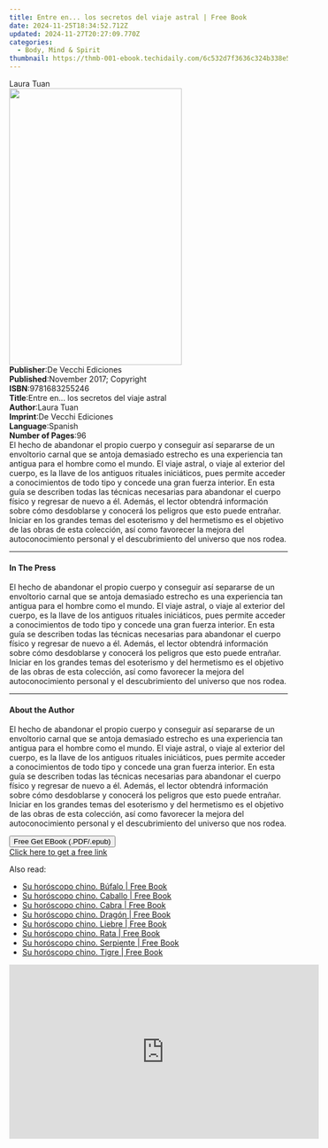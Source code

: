 ```yaml
---
title: Entre en... los secretos del viaje astral | Free Book
date: 2024-11-25T18:34:52.712Z
updated: 2024-11-27T20:27:09.770Z
categories:
  - Body, Mind & Spirit
thumbnail: https://thmb-001-ebook.techidaily.com/6c532d7f3636c324b338e5450295e5a21629f180cd14124fa9dafb2f9a7c3483.jpg
---
```

<main id="book-container">
  <div class="flex flex-col">
    <div class="book-brief flex-1 py-6 px-4 sm:p-6 md:py-10 md:px-8">
      <!-- brief-->
      <div class="book-brief-main">Laura Tuan</div>
    </div>
    <div
      class="book-meta-info flex-1 grid gap-4 col-start-1 col-end-3 row-start-1 sm:mb-6 sm:grid-cols-4 lg:gap-6 lg:col-start-2 lg:row-end-6 lg:row-span-6 lg:mb-0"
    >
      <div
        class="book-meta-info-left place-content-center mt-4 p-4 text-sm leading-6 col-start-2 col-span-2 dark:text-slate-400"
      >
        <img
          class="w-full h-500 object-cover rounded-lg sm:h-255 sm:col-span-2 lg:col-span-full"
          src="https://img-001-ebook.techidaily.com/be072b56f3c62a21f5888141004cdb2bba71ba4972a3bc37663aedc31606f919.jpg"
          alt=""
          width="312"
          height="500"
        />
      </div>
      <div
        class="book-meta-info-right mt-2 col-start-1 row-start-2 col-span-3 self-center"
      >
        <!-- meta data  -->
        <div class="flex flex-col px-4 md:px-8">
          <div class="flex-1">
            <strong>Publisher</strong>:<span class="px-2"
              >De Vecchi Ediciones</span
            >
          </div>
          <div class="flex-1">
            <strong>Published</strong>:<span class="px-2"
              >November 2017; Copyright</span
            >
          </div>
          <div class="flex-1">
            <strong>ISBN</strong>:<span class="px-2">9781683255246</span>
          </div>
          <div class="flex-1">
            <strong>Title</strong>:<span class="px-2"
              >Entre en... los secretos del viaje astral</span
            >
          </div>
          <div class="flex-1">
            <strong>Author</strong>:<span class="px-2">Laura Tuan</span>
          </div>
          <div class="flex-1">
            <strong>Imprint</strong>:<span class="px-2"
              >De Vecchi Ediciones</span
            >
          </div>
          <div class="flex-1">
            <strong>Language</strong>:<span class="px-2">Spanish</span>
          </div>
          <div class="flex-1">
            <strong>Number of Pages</strong>:<span class="px-2">96</span>
          </div>
        </div>
      </div>
    </div>
    <div class="book-description flex-1 py-6 px-4 sm:p-6 md:py-10 md:px-8">
      <div class="book-description-main">
        <div accordion-content="" id="description">
          El hecho de abandonar el propio cuerpo y conseguir así separarse de un
          envoltorio carnal que se antoja demasiado estrecho es una experiencia
          tan antigua para el hombre como el mundo. El viaje astral, o viaje al
          exterior del cuerpo, es la llave de los antiguos rituales iniciáticos,
          pues permite acceder a conocimientos de todo tipo y concede una gran
          fuerza interior. En esta guía se describen todas las técnicas
          necesarias para abandonar el cuerpo físico y regresar de nuevo a él.
          Además, el lector obtendrá información sobre cómo desdoblarse y
          conocerá los peligros que esto puede entrañar. Iniciar en los grandes
          temas del esoterismo y del hermetismo es el objetivo de las obras de
          esta colección, así como favorecer la mejora del autoconocimiento
          personal y el descubrimiento del universo que nos rodea.
        </div>
      </div>
    </div>
    <div class="book-excerpts flex-1 py-6 px-4 sm:p-6 md:py-10 md:px-8">
      <!-- excerpts-->
      <div class="book-excerpts-main">
        <hr />
        <h4 class="placeholder placeholder-heading">
          <span>In The Press</span>
        </h4>
        <p>
          El hecho de abandonar el propio cuerpo y conseguir así separarse de un
          envoltorio carnal que se antoja demasiado estrecho es una experiencia
          tan antigua para el hombre como el mundo. El viaje astral, o viaje al
          exterior del cuerpo, es la llave de los antiguos rituales iniciáticos,
          pues permite acceder a conocimientos de todo tipo y concede una gran
          fuerza interior. En esta guía se describen todas las técnicas
          necesarias para abandonar el cuerpo físico y regresar de nuevo a él.
          Además, el lector obtendrá información sobre cómo desdoblarse y
          conocerá los peligros que esto puede entrañar. Iniciar en los grandes
          temas del esoterismo y del hermetismo es el objetivo de las obras de
          esta colección, así como favorecer la mejora del autoconocimiento
          personal y el descubrimiento del universo que nos rodea.
        </p>
      </div>
    </div>
    <div class="book-about-author flex-1 py-6 px-4 sm:p-6 md:py-10 md:px-8">
      <!-- about author-->
      <div class="book-main-author-main">
        <hr />
        <h4 class="placeholder placeholder-heading">
          <span>About the Author</span>
        </h4>
        <p>
          El hecho de abandonar el propio cuerpo y conseguir así separarse de un
          envoltorio carnal que se antoja demasiado estrecho es una experiencia
          tan antigua para el hombre como el mundo. El viaje astral, o viaje al
          exterior del cuerpo, es la llave de los antiguos rituales iniciáticos,
          pues permite acceder a conocimientos de todo tipo y concede una gran
          fuerza interior. En esta guía se describen todas las técnicas
          necesarias para abandonar el cuerpo físico y regresar de nuevo a él.
          Además, el lector obtendrá información sobre cómo desdoblarse y
          conocerá los peligros que esto puede entrañar. Iniciar en los grandes
          temas del esoterismo y del hermetismo es el objetivo de las obras de
          esta colección, así como favorecer la mejora del autoconocimiento
          personal y el descubrimiento del universo que nos rodea.
        </p>
      </div>
    </div>
    <div class="book-free-get flex-1 py-6 px-4 sm:p-6 md:py-10 md:px-8">
      <button
        id="btn-free-get"
        class="bg-blue-500 hover:bg-blue-700 text-white font-bold py-2 px-4 rounded"
      >
        Free Get EBook (.PDF/.epub)
      </button>
      <div id="countdown-display" class="px-2 text-lg mt-2"></div>
      <a
        id="free-link"
        class="hidden bg-blue-500 hover:bg-blue-700 text-white font-bold py-2 px-4 rounded"
        href="https://www.ebooks.com/en-us/book/95918123/entre-en-los-secretos-del-viaje-astral/laura-tuan/"
        target="_blank"
        >Click here to get a free link</a
      >
    </div>
    <script>
      let countdownTime = 0;
      let countdownInterval = null;
      document
        .getElementById('btn-free-get')
        .addEventListener('click', startCountdown);
      function startCountdown() {
        countdownTime = new Date().getTime() + 60000 * 3;
        countdownInterval = setInterval(updateCountdown, 1000);
        document.getElementById('btn-free-get').disabled = true;
        document
          .getElementById('btn-free-get')
          .classList.add('bg-gray-500', 'cursor-not-allowed');
      }
      function updateCountdown() {
        let currentTime = new Date().getTime();
        let timeLeft = countdownTime - currentTime;
        let secondsLeft = Math.floor(timeLeft / 1000);
        document.getElementById('countdown-display').innerHTML =
          `Remaining time: ${secondsLeft} seconds.`;
        if (secondsLeft <= 0) {
          clearInterval(countdownInterval);
          document.getElementById('btn-free-get').classList.add('hidden');
          document.getElementById('free-link').classList.remove('hidden');
          document.getElementById('countdown-display').innerHTML = '';
        }
      }
    </script>
  </div>
</main>

<ins class="adsbygoogle"
      style="display:block"
      data-ad-client="ca-pub-7571918770474297"
      data-ad-slot="8358498916"
      data-ad-format="auto"
      data-full-width-responsive="true"></ins>
    

<span class="atpl-alsoreadstyle">Also read:</span>
<div><ul>
<li><a href="https://novels-ebooks.techidaily.com/2593900-9781785259869-su-horoscopo-chino-bufalo/"><u>Su horóscopo chino. Búfalo | Free Book</u></a></li>
<li><a href="https://novels-ebooks.techidaily.com/2593904-9781785259906-su-horoscopo-chino-caballo/"><u>Su horóscopo chino. Caballo | Free Book</u></a></li>
<li><a href="https://novels-ebooks.techidaily.com/2593906-9781785259920-su-horoscopo-chino-cabra/"><u>Su horóscopo chino. Cabra | Free Book</u></a></li>
<li><a href="https://novels-ebooks.techidaily.com/2593903-9781785259890-su-horoscopo-chino-dragon/"><u>Su horóscopo chino. Dragón | Free Book</u></a></li>
<li><a href="https://novels-ebooks.techidaily.com/2593902-9781785259883-su-horoscopo-chino-liebre/"><u>Su horóscopo chino. Liebre | Free Book</u></a></li>
<li><a href="https://novels-ebooks.techidaily.com/2593899-9781785259852-su-horoscopo-chino-rata/"><u>Su horóscopo chino. Rata | Free Book</u></a></li>
<li><a href="https://novels-ebooks.techidaily.com/2593905-9781785259913-su-horoscopo-chino-serpiente/"><u>Su horóscopo chino. Serpiente | Free Book</u></a></li>
<li><a href="https://novels-ebooks.techidaily.com/2593901-9781785259876-su-horoscopo-chino-tigre/"><u>Su horóscopo chino. Tigre | Free Book</u></a></li>
</ul></div>

<!-- affiliate ads begin -->
<iframe width="560" height="315" src="https://www.youtube.com/embed/OZQJUTr44rA?si=ADA0nD1VnXjR_sH0&autoplay=1" title="YouTube video player" frameborder="0" allow="accelerometer; autoplay; clipboard-write; encrypted-media; gyroscope; picture-in-picture; web-share" referrerpolicy="strict-origin-when-cross-origin" allowfullscreen></iframe>
<!-- affiliate ads end -->

